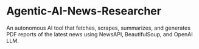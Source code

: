 # Agentic-AI-News-Researcher
An autonomous AI tool that fetches, scrapes, summarizes, and generates PDF reports of the latest news using NewsAPI, BeautifulSoup, and OpenAI LLM.
